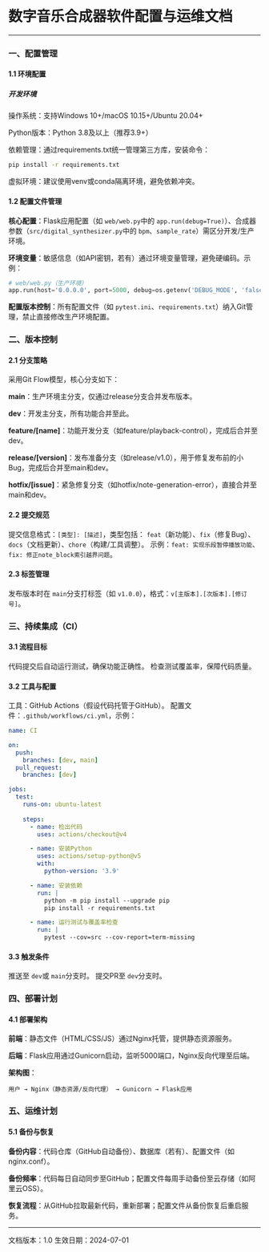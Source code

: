 # 数字音乐合成器软件配置与运维文档

---
### 一、配置管理

#### 1.1 环境配置

##### 开发环境

操作系统：支持Windows 10+/macOS 10.15+/Ubuntu 20.04+

Python版本：Python 3.8及以上（推荐3.9+）

依赖管理：通过requirements.txt统一管理第三方库，安装命令：

```bash
pip install -r requirements.txt
```

虚拟环境：建议使用venv或conda隔离环境，避免依赖冲突。

#### 1.2 配置文件管理

**核心配置**：Flask应用配置（如 `web/web.py`中的 `app.run(debug=True)`）、合成器参数（`src/digital_synthesizer.py`中的 `bpm`、`sample_rate`）需区分开发/生产环境。

**环境变量**：敏感信息（如API密钥，若有）通过环境变量管理，避免硬编码。示例：

```python
# web/web.py（生产环境）
app.run(host='0.0.0.0', port=5000, debug=os.getenv('DEBUG_MODE', 'false') == 'true')
```

**配置版本控制**：所有配置文件（如 `pytest.ini`、`requirements.txt`）纳入Git管理，禁止直接修改生产环境配置。

### 二、版本控制

#### 2.1 分支策略

采用Git Flow模型，核心分支如下：

**main**：生产环境主分支，仅通过release分支合并发布版本。

**dev**：开发主分支，所有功能合并至此。

**feature/[name]**：功能开发分支（如feature/playback-control），完成后合并至dev。

**release/[version]**：发布准备分支（如release/v1.0），用于修复发布前的小Bug，完成后合并至main和dev。

**hotfix/[issue]**：紧急修复分支（如hotfix/note-generation-error），直接合并至main和dev。

#### 2.2 提交规范

提交信息格式：`[类型]: [描述]`，类型包括：
`feat`（新功能）、`fix`（修复Bug）、`docs`（文档更新）、`chore`（构建/工具调整）。
示例：`feat: 实现乐段暂停播放功能`、`fix: 修正note_block索引越界问题`。

#### 2.3 标签管理

发布版本时在 `main`分支打标签（如 `v1.0.0`），格式：`v[主版本].[次版本].[修订号]`。

### 三、持续集成（CI）

#### 3.1 流程目标

代码提交后自动运行测试，确保功能正确性。
检查测试覆盖率，保障代码质量。

#### 3.2 工具与配置

工具：GitHub Actions（假设代码托管于GitHub）。
配置文件：`.github/workflows/ci.yml`，示例：

```yaml
name: CI

on:
  push:
    branches: [dev, main]
  pull_request:
    branches: [dev]

jobs:
  test:
    runs-on: ubuntu-latest
  
    steps:
      - name: 检出代码
        uses: actions/checkout@v4

      - name: 安装Python
        uses: actions/setup-python@v5
        with:
          python-version: '3.9'

      - name: 安装依赖
        run: |
          python -m pip install --upgrade pip
          pip install -r requirements.txt

      - name: 运行测试与覆盖率检查
        run: |
          pytest --cov=src --cov-report=term-missing
```

#### 3.3 触发条件

推送至 `dev`或 `main`分支时。
提交PR至 `dev`分支时。

### 四、部署计划

#### 4.1 部署架构

**前端**：静态文件（HTML/CSS/JS）通过Nginx托管，提供静态资源服务。

**后端**：Flask应用通过Gunicorn启动，监听5000端口，Nginx反向代理至后端。

**架构图**：

```plaintext
用户 → Nginx（静态资源/反向代理） → Gunicorn → Flask应用
```

### 五、运维计划

#### 5.1 备份与恢复

**备份内容**：代码仓库（GitHub自动备份）、数据库（若有）、配置文件（如nginx.conf）。

**备份频率**：代码每日自动同步至GitHub；配置文件每周手动备份至云存储（如阿里云OSS）。

**恢复流程**：从GitHub拉取最新代码，重新部署；配置文件从备份恢复后重启服务。

---
文档版本：1.0
生效日期：2024-07-01
